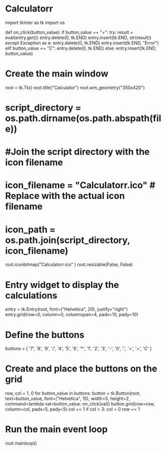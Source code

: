 # Calculatorr
import tkinter as tk
import os

def on_click(button_value):
    if button_value == "=":
        try:
            result = eval(entry.get())
            entry.delete(0, tk.END)
            entry.insert(tk.END, str(result))
        except Exception as e:
            entry.delete(0, tk.END)
            entry.insert(tk.END, "Error")
    elif button_value == "C":
        entry.delete(0, tk.END)
    else:
        entry.insert(tk.END, button_value)

# Create the main window
root = tk.Tk()
root.title("Calculator")
root.wm_geometry("350x420")

# script_directory = os.path.dirname(os.path.abspath(__file__))
#
# #Join the script directory with the icon filename
# icon_filename = "Calculatorr.ico"  # Replace with the actual icon filename
# icon_path = os.path.join(script_directory, icon_filename)


root.iconbitmap("Calculatorr.ico" )
root.resizable(False, False)

# Entry widget to display the calculations
entry = tk.Entry(root, font=("Helvetica", 20), justify="right")
entry.grid(row=0, column=0, columnspan=4, padx=10, pady=10)

# Define the buttons
buttons = [
    '7', '8', '9', '/',
    '4', '5', '6', '*',
    '1', '2', '3', '-',
    '0', '.', '=', '+',
    'C'
]

# Create and place the buttons on the grid
row, col = 1, 0
for button_value in buttons:
    button = tk.Button(root, text=button_value, font=("Helvetica", 15), width=5, height=2, command=lambda val=button_value: on_click(val))
    button.grid(row=row, column=col, padx=5, pady=5)
    col += 1
    if col > 3:
        col = 0
        row += 1

# Run the main event loop
root.mainloop()
